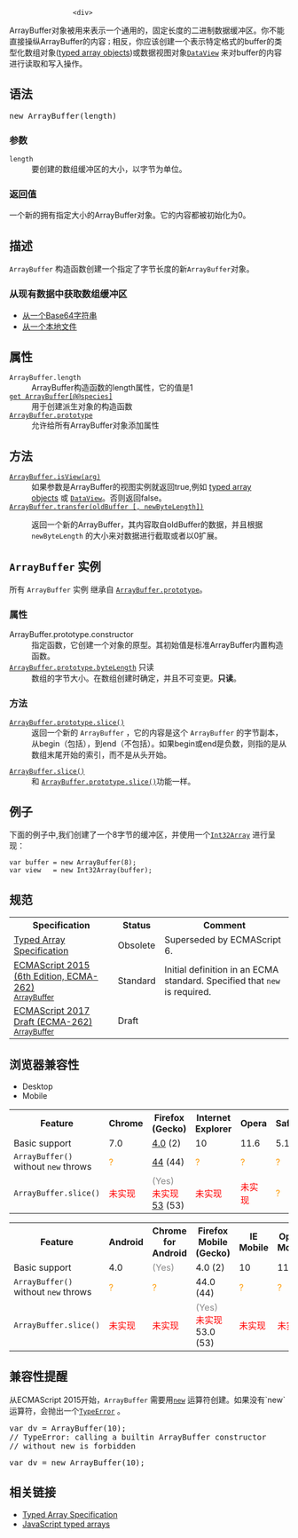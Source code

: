 
                
                  
                    <div>
<p></p><section class="Quick_links" id="Quick_Links"><!-- --></section><p></p>

<p>ArrayBuffer&#x5BF9;&#x8C61;&#x88AB;&#x7528;&#x6765;&#x8868;&#x793A;&#x4E00;&#x4E2A;&#x901A;&#x7528;&#x7684;&#xFF0C;&#x56FA;&#x5B9A;&#x957F;&#x5EA6;&#x7684;&#x4E8C;&#x8FDB;&#x5236;&#x6570;&#x636E;&#x7F13;&#x51B2;&#x533A;&#x3002;&#x4F60;&#x4E0D;&#x80FD;&#x76F4;&#x63A5;&#x64CD;&#x7EB5;ArrayBuffer&#x7684;&#x5185;&#x5BB9;<code>&#xFF1B;</code>&#x76F8;&#x53CD;&#xFF0C;&#x4F60;&#x5E94;&#x8BE5;&#x521B;&#x5EFA;&#x4E00;&#x4E2A;&#x8868;&#x793A;&#x7279;&#x5B9A;&#x683C;&#x5F0F;&#x7684;buffer&#x7684;&#x7C7B;&#x578B;&#x5316;&#x6570;&#x7EC4;&#x5BF9;&#x8C61;(<a href="/zh-CN/docs/Web/JavaScript/Reference/Global_Objects/TypedArray">typed array objects</a>)&#x6216;&#x6570;&#x636E;&#x89C6;&#x56FE;&#x5BF9;&#x8C61;<a title="DataView&#x89C6;&#x56FE;&#x63D0;&#x4F9B;&#x4E86;&#x4E00;&#x4E2A;&#x4E0E;&#x5E73;&#x53F0;&#x4E2D;&#x5B57;&#x8282;&#x5728;&#x5185;&#x5B58;&#x4E2D;&#x7684;&#x6392;&#x5217;&#x987A;&#x5E8F;(&#x5B57;&#x8282;&#x5E8F;)&#x65E0;&#x5173;&#x7684;&#x4ECE;ArrayBuffer&#x8BFB;&#x5199;&#x591A;&#x6570;&#x5B57;&#x7C7B;&#x578B;&#x7684;&#x5E95;&#x5C42;&#x63A5;&#x53E3;." href="/zh-CN/docs/Web/JavaScript/Reference/Global_Objects/DataView"><code>DataView</code></a> &#x6765;&#x5BF9;buffer&#x7684;&#x5185;&#x5BB9;&#x8FDB;&#x884C;&#x8BFB;&#x53D6;&#x548C;&#x5199;&#x5165;&#x64CD;&#x4F5C;&#x3002;</p>
</div>

<h2 id="&#x8BED;&#x6CD5;">&#x8BED;&#x6CD5;</h2>

<pre class="syntaxbox">new ArrayBuffer(length)
</pre>

<h3 id="&#x53C2;&#x6570;">&#x53C2;&#x6570;</h3>

<dl>
 <dt><code>length</code></dt>
 <dd>&#x8981;&#x521B;&#x5EFA;&#x7684;&#x6570;&#x7EC4;&#x7F13;&#x51B2;&#x533A;&#x7684;&#x5927;&#x5C0F;&#xFF0C;&#x4EE5;&#x5B57;&#x8282;&#x4E3A;&#x5355;&#x4F4D;&#x3002;</dd>
</dl>

<h3 id="&#x8FD4;&#x56DE;&#x503C;">&#x8FD4;&#x56DE;&#x503C;</h3>

<p>&#x4E00;&#x4E2A;&#x65B0;&#x7684;&#x62E5;&#x6709;&#x6307;&#x5B9A;&#x5927;&#x5C0F;&#x7684;ArrayBuffer&#x5BF9;&#x8C61;&#x3002;&#x5B83;&#x7684;&#x5185;&#x5BB9;&#x90FD;&#x88AB;&#x521D;&#x59CB;&#x5316;&#x4E3A;0&#x3002;</p>

<h2 id="&#x63CF;&#x8FF0;">&#x63CF;&#x8FF0;</h2>

<p><code>ArrayBuffer</code> &#x6784;&#x9020;&#x51FD;&#x6570;&#x521B;&#x5EFA;&#x4E00;&#x4E2A;&#x6307;&#x5B9A;&#x4E86;&#x5B57;&#x8282;&#x957F;&#x5EA6;&#x7684;&#x65B0;<code>ArrayBuffer</code>&#x5BF9;&#x8C61;&#x3002;</p>

<h3 id="&#x4ECE;&#x73B0;&#x6709;&#x6570;&#x636E;&#x4E2D;&#x83B7;&#x53D6;&#x6570;&#x7EC4;&#x7F13;&#x51B2;&#x533A;">&#x4ECE;&#x73B0;&#x6709;&#x6570;&#x636E;&#x4E2D;&#x83B7;&#x53D6;&#x6570;&#x7EC4;&#x7F13;&#x51B2;&#x533A;</h3>

<ul>
 <li><a href="https://developer.mozilla.org/zh-CN/docs/Web/API/WindowBase64/Base64_encoding_and_decoding#Appendix.3A_Decode_a_Base64_string_to_Uint8Array_or_ArrayBuffer">&#x4ECE;&#x4E00;&#x4E2A;Base64&#x5B57;&#x7B26;&#x4E32;</a></li>
 <li><a href="https://developer.mozilla.org/zh-CN/docs/Web/API/FileReader#readAsArrayBuffer()">&#x4ECE;&#x4E00;&#x4E2A;&#x672C;&#x5730;&#x6587;&#x4EF6;</a></li>
</ul>

<h2 id="&#x5C5E;&#x6027;">&#x5C5E;&#x6027;</h2>

<dl>
 <dt><code>ArrayBuffer.length</code></dt>
 <dd>ArrayBuffer&#x6784;&#x9020;&#x51FD;&#x6570;&#x7684;length&#x5C5E;&#x6027;&#xFF0C;&#x5B83;&#x7684;&#x503C;&#x662F;1</dd>
 <dt><a title="&#x6B64;&#x9875;&#x9762;&#x4ECD;&#x672A;&#x88AB;&#x672C;&#x5730;&#x5316;, &#x671F;&#x5F85;&#x60A8;&#x7684;&#x7FFB;&#x8BD1;!" class="new" href="/zh-CN/docs/Web/JavaScript/Reference/Global_Objects/ArrayBuffer/@@species"><code>get ArrayBuffer[@@species]</code></a></dt>
 <dd>&#x7528;&#x4E8E;&#x521B;&#x5EFA;&#x6D3E;&#x751F;&#x5BF9;&#x8C61;&#x7684;&#x6784;&#x9020;&#x51FD;&#x6570;</dd>
 <dt><a title="ArrayBuffer.prototype&#x5C5E;&#x6027;&#x8868;&#x793A;ArrayBuffer&#x5BF9;&#x8C61;&#x7684;&#x539F;&#x578B;&#x3002;" href="/zh-CN/docs/Web/JavaScript/Reference/Global_Objects/ArrayBuffer/prototype"><code>ArrayBuffer.prototype</code></a></dt>
 <dd>&#x5141;&#x8BB8;&#x7ED9;&#x6240;&#x6709;ArrayBuffer&#x5BF9;&#x8C61;&#x6DFB;&#x52A0;&#x5C5E;&#x6027;</dd>
</dl>

<h2 id="&#x65B9;&#x6CD5;">&#x65B9;&#x6CD5;</h2>

<dl>
 <dt><a title="The ArrayBuffer.isView() method returns true if arg is a view one of the ArrayBuffer views, such as typed array objects or a DataView; false otherwise." href="/zh-CN/docs/Web/JavaScript/Reference/Global_Objects/ArrayBuffer/isView"><code>ArrayBuffer.isView(arg)</code></a></dt>
 <dd>&#x5982;&#x679C;&#x53C2;&#x6570;&#x662F;ArrayBuffer&#x7684;&#x89C6;&#x56FE;&#x5B9E;&#x4F8B;&#x5C31;&#x8FD4;&#x56DE;true,&#x4F8B;&#x5982;&#xA0;<a href="https://developer.mozilla.org/zh-CN/docs/Web/JavaScript/Reference/Global_Objects/TypedArray">typed array objects</a>&#xA0;&#x6216;&#xA0;<a title="DataView&#x89C6;&#x56FE;&#x63D0;&#x4F9B;&#x4E86;&#x4E00;&#x4E2A;&#x4E0E;&#x5E73;&#x53F0;&#x4E2D;&#x5B57;&#x8282;&#x5728;&#x5185;&#x5B58;&#x4E2D;&#x7684;&#x6392;&#x5217;&#x987A;&#x5E8F;(&#x5B57;&#x8282;&#x5E8F;)&#x65E0;&#x5173;&#x7684;&#x4ECE;ArrayBuffer&#x8BFB;&#x5199;&#x591A;&#x6570;&#x5B57;&#x7C7B;&#x578B;&#x7684;&#x5E95;&#x5C42;&#x63A5;&#x53E3;." href="/zh-CN/docs/Web/JavaScript/Reference/Global_Objects/DataView"><code>DataView</code></a>&#x3002;&#x5426;&#x5219;&#x8FD4;&#x56DE;false&#x3002;</dd>
 <dt><a title="&#x9759;&#x6001;ArrayBuffer.transfer() &#x65B9;&#x6CD5;&#x8FD4;&#x56DE;&#x4E00;&#x4E2A;&#x65B0;&#x7684;ArrayBuffer&#xFF0C; &#x5176;&#x5185;&#x5BB9;&#x53D6;&#x81EA;oldBuffer&#x7684;&#x6570;&#x636E;&#xFF0C;&#x5E76;&#x4E14;&#x6839;&#x636E; newByteLength &#x7684;&#x5927;&#x5C0F;&#x6765;&#x5BF9;&#x6570;&#x636E;&#x8FDB;&#x884C;&#x622A;&#x53D6;&#x6216;&#x8005;&#x4EE5;0&#x6269;&#x5C55;&#x3002; &#x5982;&#x679C; newByteLength &#x672A;&#x5B9A;&#x4E49;&#xFF0C;&#x5219;&#x4F7F;&#x7528; oldBuffer &#x7684;byteLength&#x3002;&#x8FD9;&#x4E2A;&#x64CD;&#x4F5C;&#x4F7F;&#x5F97; oldBuffer &#x5904;&#x4E8E;&#x88AB;&#x79FB;&#x9664;&#x7684;&#x72B6;&#x6001;&#x3002;" href="/zh-CN/docs/Web/JavaScript/Reference/Global_Objects/ArrayBuffer/transfer"><code>ArrayBuffer.transfer(oldBuffer [, newByteLength])</code></a> <span title="&#x8FD9;&#x662F;&#x4E00;&#x4E2A;&#x5B9E;&#x9A8C;&#x6027;&#x7684; API&#xFF0C;&#x8BF7;&#x5C3D;&#x91CF;&#x4E0D;&#x8981;&#x5728;&#x751F;&#x4EA7;&#x73AF;&#x5883;&#x4E2D;&#x4F7F;&#x7528;&#x5B83;&#x3002;"><i class="icon-beaker"> </i></span></dt>
 <dd>
 <p>&#x8FD4;&#x56DE;&#x4E00;&#x4E2A;&#x65B0;&#x7684;ArrayBuffer&#xFF0C;&#x5176;&#x5185;&#x5BB9;&#x53D6;&#x81EA;oldBuffer&#x7684;&#x6570;&#x636E;&#xFF0C;&#x5E76;&#x4E14;&#x6839;&#x636E; <code>newByteLength</code> &#x7684;&#x5927;&#x5C0F;&#x6765;&#x5BF9;&#x6570;&#x636E;&#x8FDB;&#x884C;&#x622A;&#x53D6;&#x6216;&#x8005;&#x4EE5;0&#x6269;&#x5C55;&#x3002;</p>
 </dd>
</dl>

<h2 id="ArrayBuffer_&#x5B9E;&#x4F8B;"><code>ArrayBuffer</code>&#xA0;&#x5B9E;&#x4F8B;</h2>

<p>&#x6240;&#x6709;&#xA0;<code>ArrayBuffer</code>&#xA0;&#x5B9E;&#x4F8B;&#xA0;&#x7EE7;&#x627F;&#x81EA;&#xA0;<a title="ArrayBuffer.prototype&#x5C5E;&#x6027;&#x8868;&#x793A;ArrayBuffer&#x5BF9;&#x8C61;&#x7684;&#x539F;&#x578B;&#x3002;" href="/zh-CN/docs/Web/JavaScript/Reference/Global_Objects/ArrayBuffer/prototype"><code>ArrayBuffer.prototype</code></a>&#x3002;</p>

<h3 id="&#x5C5E;&#x6027;_2">&#x5C5E;&#x6027;</h3>

<p></p><dl><dt>ArrayBuffer.prototype.constructor</dt>
 <dd>&#x6307;&#x5B9A;&#x51FD;&#x6570;&#xFF0C;&#x5B83;&#x521B;&#x5EFA;&#x4E00;&#x4E2A;&#x5BF9;&#x8C61;&#x7684;&#x539F;&#x578B;&#x3002;&#x5176;&#x521D;&#x59CB;&#x503C;&#x662F;&#x6807;&#x51C6;ArrayBuffer&#x5185;&#x7F6E;&#x6784;&#x9020;&#x51FD;&#x6570;&#x3002;</dd>
 <dt><a title="The byteLength accessor property represents the length of an ArrayBuffer in bytes." href="/zh-CN/docs/Web/JavaScript/Reference/Global_Objects/ArrayBuffer/byteLength"><code>ArrayBuffer.prototype.byteLength</code></a> <span title="&#x8BE5;&#x5C5E;&#x6027;&#x7684;&#x503C;&#x65E0;&#x6CD5;&#x66F4;&#x6539;" class="inlineIndicator readOnly readOnlyInline">&#x53EA;&#x8BFB; </span></dt>
 <dd>&#x6570;&#x7EC4;&#x7684;&#x5B57;&#x8282;&#x5927;&#x5C0F;&#x3002;&#x5728;&#x6570;&#x7EC4;&#x521B;&#x5EFA;&#x65F6;&#x786E;&#x5B9A;&#xFF0C;&#x5E76;&#x4E14;&#x4E0D;&#x53EF;&#x53D8;&#x66F4;&#x3002;<strong>&#x53EA;&#x8BFB;</strong>&#x3002;</dd>
</dl><p></p>

<h3 id="&#x65B9;&#x6CD5;_2">&#x65B9;&#x6CD5;</h3>

<p></p><dl><dt><a title="&#x6B64;&#x9875;&#x9762;&#x4ECD;&#x672A;&#x88AB;&#x672C;&#x5730;&#x5316;, &#x671F;&#x5F85;&#x60A8;&#x7684;&#x7FFB;&#x8BD1;!" class="new" href="/zh-CN/docs/Web/JavaScript/Reference/Global_Objects/ArrayBuffer/slice"><code>ArrayBuffer.prototype.slice()</code></a></dt>
 <dd>&#x8FD4;&#x56DE;&#x4E00;&#x4E2A;&#x65B0;&#x7684; <code>ArrayBuffer</code> &#xFF0C;&#x5B83;&#x7684;&#x5185;&#x5BB9;&#x662F;&#x8FD9;&#x4E2A; <code>ArrayBuffer</code> &#x7684;&#x5B57;&#x8282;&#x526F;&#x672C;&#xFF0C;&#x4ECE;begin&#xFF08;&#x5305;&#x62EC;&#xFF09;&#xFF0C;&#x5230;end&#xFF08;&#x4E0D;&#x5305;&#x62EC;&#xFF09;&#x3002;&#x5982;&#x679C;begin&#x6216;end&#x662F;&#x8D1F;&#x6570;&#xFF0C;&#x5219;&#x6307;&#x7684;&#x662F;&#x4ECE;&#x6570;&#x7EC4;&#x672B;&#x5C3E;&#x5F00;&#x59CB;&#x7684;&#x7D22;&#x5F15;&#xFF0C;&#x800C;&#x4E0D;&#x662F;&#x4ECE;&#x5934;&#x5F00;&#x59CB;&#x3002;</dd>
</dl><p></p>

<dl>
 <dt><a title="&#x6B64;&#x9875;&#x9762;&#x4ECD;&#x672A;&#x88AB;&#x672C;&#x5730;&#x5316;, &#x671F;&#x5F85;&#x60A8;&#x7684;&#x7FFB;&#x8BD1;!" class="new" href="/zh-CN/docs/Web/JavaScript/Reference/Global_Objects/ArrayBuffer/slice"><code>ArrayBuffer.slice()</code></a> <span title="This API has not been standardized."><i class="icon-warning-sign"> </i></span></dt>
 <dd>&#x548C; <a title="&#x6B64;&#x9875;&#x9762;&#x4ECD;&#x672A;&#x88AB;&#x672C;&#x5730;&#x5316;, &#x671F;&#x5F85;&#x60A8;&#x7684;&#x7FFB;&#x8BD1;!" class="new" href="/zh-CN/docs/Web/JavaScript/Reference/Global_Objects/ArrayBuffer/slice"><code>ArrayBuffer.prototype.slice()</code></a>&#x529F;&#x80FD;&#x4E00;&#x6837;&#x3002;</dd>
</dl>

<h2 id="&#x4F8B;&#x5B50;">&#x4F8B;&#x5B50;</h2>

<p>&#x4E0B;&#x9762;&#x7684;&#x4F8B;&#x5B50;&#x4E2D;,&#x6211;&#x4EEC;&#x521B;&#x5EFA;&#x4E86;&#x4E00;&#x4E2A;8&#x5B57;&#x8282;&#x7684;&#x7F13;&#x51B2;&#x533A;&#xFF0C;&#x5E76;&#x4F7F;&#x7528;&#x4E00;&#x4E2A;<a title="The Int32Array typed array represents an array of twos-complement 32-bit signed integers in the platform byte order. If control over byte order is needed, use DataView instead. The contents are initialized to 0. Once established, you can reference elements in the array using the object&apos;s methods, or using standard array index syntax (that is, using bracket notation)." href="/zh-CN/docs/Web/JavaScript/Reference/Global_Objects/Int32Array"><code>Int32Array</code></a> &#x8FDB;&#x884C;&#x5448;&#x73B0;&#xFF1A;</p>

<pre><code>var buffer = new ArrayBuffer(8);
var view   = new Int32Array(buffer);</code>
</pre>

<h2 id="&#x89C4;&#x8303;">&#x89C4;&#x8303;</h2>

<table class="standard-table">
 <tbody>
  <tr>
   <th scope="col">Specification</th>
   <th scope="col">Status</th>
   <th scope="col">Comment</th>
  </tr>
  <tr>
   <td><a title="Typed Array Specification" hreflang="en" class="external" lang="en" href="https://www.khronos.org/registry/typedarray/specs/latest/">Typed Array Specification</a></td>
   <td><span class="spec-Obsolete">Obsolete</span></td>
   <td>Superseded by ECMAScript 6.</td>
  </tr>
  <tr>
   <td><a hreflang="en" class="external" lang="en" href="http://www.ecma-international.org/ecma-262/6.0/#sec-arraybuffer-constructor">ECMAScript 2015 (6th Edition, ECMA-262)<br><small lang="zh-CN">ArrayBuffer</small></a></td>
   <td><span class="spec-Standard">Standard</span></td>
   <td>Initial definition in an ECMA standard. Specified that <code>new</code> is required.</td>
  </tr>
  <tr>
   <td><a hreflang="en" class="external" lang="en" href="https://tc39.github.io/ecma262/#sec-arraybuffer-constructor">ECMAScript 2017 Draft (ECMA-262)<br><small lang="zh-CN">ArrayBuffer</small></a></td>
   <td><span class="spec-Draft">Draft</span></td>
   <td>&#xA0;</td>
  </tr>
 </tbody>
</table>

<h2 id="&#x6D4F;&#x89C8;&#x5668;&#x517C;&#x5BB9;&#x6027;">&#x6D4F;&#x89C8;&#x5668;&#x517C;&#x5BB9;&#x6027;</h2>

<p></p><div class="htab">
    <a id="AutoCompatibilityTable" name="AutoCompatibilityTable"></a>
    <ul>
        <li class="selected"><a>Desktop</a></li>
        <li><a>Mobile</a></li>
    </ul>
</div><p></p>

<div id="compat-desktop">
<table class="compat-table">
 <tbody>
  <tr>
   <th>Feature</th>
   <th>Chrome</th>
   <th>Firefox (Gecko)</th>
   <th>Internet Explorer</th>
   <th>Opera</th>
   <th>Safari</th>
  </tr>
  <tr>
   <td>Basic support</td>
   <td>7.0</td>
   <td><a title="Released on 2011-03-22." href="/en-US/Firefox/Releases/4">4.0</a> (2)</td>
   <td>10</td>
   <td>11.6</td>
   <td>5.1</td>
  </tr>
  <tr>
   <td><code>ArrayBuffer()</code> without <code>new</code> throws</td>
   <td><span title="Compatibility unknown; please update this." style="color: rgb(255, 153, 0);">?</span></td>
   <td><a title="Released on 2016-01-26." href="/en-US/Firefox/Releases/44">44</a> (44)</td>
   <td><span title="Compatibility unknown; please update this." style="color: rgb(255, 153, 0);">?</span></td>
   <td><span title="Compatibility unknown; please update this." style="color: rgb(255, 153, 0);">?</span></td>
   <td><span title="Compatibility unknown; please update this." style="color: rgb(255, 153, 0);">?</span></td>
  </tr>
  <tr>
   <td><code>ArrayBuffer.slice()</code> <span title="This API has not been standardized."><i class="icon-warning-sign"> </i></span></td>
   <td><span style="color: #f00;">&#x672A;&#x5B9E;&#x73B0;</span></td>
   <td><span title="Please update this with the earliest version of support." style="color: #888;">(Yes)</span><br>
    <span style="color: #f00;">&#x672A;&#x5B9E;&#x73B0;</span> <a title="Released on 2017-04-18." href="/en-US/Firefox/Releases/53">53</a> (53)</td>
   <td><span style="color: #f00;">&#x672A;&#x5B9E;&#x73B0;</span></td>
   <td><span style="color: #f00;">&#x672A;&#x5B9E;&#x73B0;</span></td>
   <td><span title="Compatibility unknown; please update this." style="color: rgb(255, 153, 0);">?</span></td>
  </tr>
 </tbody>
</table>
</div>

<div id="compat-mobile">
<table class="compat-table">
 <tbody>
  <tr>
   <th>Feature</th>
   <th>Android</th>
   <th>Chrome for Android</th>
   <th>Firefox Mobile (Gecko)</th>
   <th>IE Mobile</th>
   <th>Opera Mobile</th>
   <th>Safari Mobile</th>
  </tr>
  <tr>
   <td>Basic support</td>
   <td>4.0</td>
   <td><span title="Please update this with the earliest version of support." style="color: #888;">(Yes)</span></td>
   <td>4.0 (2)</td>
   <td>10</td>
   <td>11.6</td>
   <td>4.2</td>
  </tr>
  <tr>
   <td><code>ArrayBuffer()</code> without <code>new</code> throws</td>
   <td><span title="Compatibility unknown; please update this." style="color: rgb(255, 153, 0);">?</span></td>
   <td><span title="Compatibility unknown; please update this." style="color: rgb(255, 153, 0);">?</span></td>
   <td>44.0 (44)</td>
   <td><span title="Compatibility unknown; please update this." style="color: rgb(255, 153, 0);">?</span></td>
   <td><span title="Compatibility unknown; please update this." style="color: rgb(255, 153, 0);">?</span></td>
   <td><span title="Compatibility unknown; please update this." style="color: rgb(255, 153, 0);">?</span></td>
  </tr>
  <tr>
   <td><code>ArrayBuffer.slice()</code> <span title="This API has not been standardized."><i class="icon-warning-sign"> </i></span></td>
   <td><span style="color: #f00;">&#x672A;&#x5B9E;&#x73B0;</span></td>
   <td><span style="color: #f00;">&#x672A;&#x5B9E;&#x73B0;</span></td>
   <td><span title="Please update this with the earliest version of support." style="color: #888;">(Yes)</span><br>
    <span style="color: #f00;">&#x672A;&#x5B9E;&#x73B0;</span> 53.0 (53)</td>
   <td><span style="color: #f00;">&#x672A;&#x5B9E;&#x73B0;</span></td>
   <td><span style="color: #f00;">&#x672A;&#x5B9E;&#x73B0;</span></td>
   <td><span title="Compatibility unknown; please update this." style="color: rgb(255, 153, 0);">?</span></td>
  </tr>
 </tbody>
</table>
</div>

<h2 id="&#x517C;&#x5BB9;&#x6027;&#x63D0;&#x9192;">&#x517C;&#x5BB9;&#x6027;&#x63D0;&#x9192;</h2>

<p>&#x4ECE;ECMAScript 2015&#x5F00;&#x59CB;&#xFF0C;<code>ArrayBuffer</code>&#xA0;&#x9700;&#x8981;&#x7528;<a title="new&#x8FD0;&#x7B97;&#x7B26;&#x7684;&#x4F5C;&#x7528;&#x662F;&#x521B;&#x5EFA;&#x4E00;&#x4E2A;&#x5BF9;&#x8C61;&#x5B9E;&#x4F8B;&#x3002;&#x8FD9;&#x4E2A;&#x5BF9;&#x8C61;&#x53EF;&#x4EE5;&#x662F;&#x7528;&#x6237;&#x81EA;&#x5B9A;&#x4E49;&#x7684;&#xFF0C;&#x4E5F;&#x53EF;&#x4EE5;&#x662F;&#x4E00;&#x4E9B;&#x7CFB;&#x7EDF;&#x81EA;&#x5E26;&#x7684;&#x5E26;&#x6784;&#x9020;&#x51FD;&#x6570;&#x7684;&#x5BF9;&#x8C61;&#x3002;" href="/zh-CN/docs/Web/JavaScript/Reference/Operators/new"><code>new</code></a> &#x8FD0;&#x7B97;&#x7B26;&#x521B;&#x5EFA;&#x3002;&#x5982;&#x679C;&#x6CA1;&#x6709;`new`&#x8FD0;&#x7B97;&#x7B26;&#xFF0C;&#x4F1A;&#x629B;&#x51FA;&#x4E00;&#x4E2A;<a title="TypeError&#xFF08;&#x7C7B;&#x578B;&#x9519;&#x8BEF;&#xFF09;&#xA0;&#x5BF9;&#x8C61;&#x7528;&#x6765;&#x8868;&#x793A;&#x503C;&#x7684;&#x7C7B;&#x578B;&#x975E;&#x9884;&#x671F;&#x7C7B;&#x578B;&#x65F6;&#x53D1;&#x751F;&#x7684;&#x9519;&#x8BEF;&#x3002;" href="/zh-CN/docs/Web/JavaScript/Reference/Global_Objects/TypeError"><code>TypeError</code></a> &#x3002;</p>

<pre class="brush: js example-bad">var dv = ArrayBuffer(10);
// TypeError: calling a builtin ArrayBuffer constructor 
// without new is forbidden</pre>

<pre class="brush: js example-good">var dv = new ArrayBuffer(10);</pre>

<h2 id="&#x76F8;&#x5173;&#x94FE;&#x63A5;">&#x76F8;&#x5173;&#x94FE;&#x63A5;</h2>

<ul>
 <li><a title="https://cvs.khronos.org/svn/repos/registry/trunk/public/webgl/doc/spec/TypedArray-spec.html" class="external link-https" href="http://www.khronos.org/registry/typedarray/specs/latest/">Typed Array Specification</a></li>
 <li><a title="zh-CN/JavaScript typed arrays" href="zh-CN/docs/Web/JavaScript/Typed_arrays">JavaScript typed arrays</a></li>
</ul>
                  
                
              